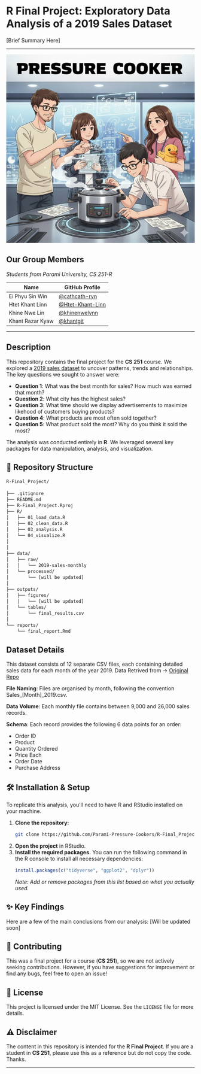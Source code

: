 # R Final Project: Exploratory Data Analysis of a 2019 Sales Dataset

[Brief Summary Here]

---

![Pressure Cookers](data\pressure_cookers_cover_photo.jpg)


## Our Group Members
*Students from Parami University, CS 251-R*

| Name | GitHub Profile |
| --- | --- |
| Ei Phyu Sin Win   | [@cathcath-ryn](https://github.com/cathcath-ryn) |
| Htet Khant Linn   | [@Htet-Khant-Linn](https://github.com/Htet-Khant-Linn) |
| Khine Nwe Lin     | [@khinenwelynn](https://github.com/khinenwelynn) |
| Khant Razar Kyaw  | [@khantgit](https://github.com/khantgit)       |

---

## Description

This repository contains the final project for the **CS 251** course. We explored a [2019 sales dataset](data\raw\2019-sales-monthly) to uncover patterns, trends and relationships. The key questions we sought to answer were:

* **Question 1**: What was the best month for sales? How much was earned that month?
* **Question 2**: What city has the highest sales?
* **Question 3**: What time should we display advertisements to maximize likehood of customers buying products?
* **Question 4**: What products are most often sold together?
* **Question 5**: What product sold the most? Why do you think it sold the most?

The analysis was conducted entirely in **R**. We leveraged several key packages for data manipulation, analysis, and visualization.




## 📂 Repository Structure
```
R-Final_Project/

├── .gitignore
├── README.md
├── R-Final_Project.Rproj
├── R/
│   ├── 01_load_data.R
│   ├── 02_clean_data.R
│   ├── 03_analysis.R
│   └── 04_visualize.R
│  
│
├── data/
│   ├── raw/
│   │   └── 2019-sales-monthly
│   └── processed/
│       └── [will be updated]
│
├── outputs/
│   ├── figures/
│   │   └── [will be updated]
│   └── tables/
│       └── final_results.csv
│
└── reports/
    └── final_report.Rmd
```


## Dataset Details
This dataset consists of 12 separate CSV files, each containing detailed sales data for each month of the year 2019.
Data Retrived from -> [Original Repo](https://github.com/sinjoysaha/sales-analysis?tab=readme-ov-file#the-dataset)

**File Naming**: Files are organised by month, following the convention Sales_[Month]_2019.csv.

**Data Volume**: Each monthly file contains between 9,000 and 26,000 sales records.

**Schema**: Each record provides the following 6 data points for an order:
* Order ID
* Product
* Quantity Ordered
* Price Each
* Order Date
* Purchase Address




## 🛠️ Installation & Setup

To replicate this analysis, you'll need to have R and RStudio installed on your machine.

1.  **Clone the repository:**
    ```bash
    git clone https://github.com/Parami-Pressure-Cookers/R-Final_Project.git
    ```
2.  **Open the project** in RStudio.
3.  **Install the required packages.** You can run the following command in the R console to install all necessary dependencies:
    ```R
    install.packages(c("tidyverse", "ggplot2", "dplyr"))
    ```
    *Note: Add or remove packages from this list based on what you actually used.*



## ✨ Key Findings

Here are a few of the main conclusions from our analysis:
[Will be updated soon]



## 🤝 Contributing

This was a final project for a course (**CS 251**), so we are not actively seeking contributions. However, if you have suggestions for improvement or find any bugs, feel free to open an issue!


## 📝 License

This project is licensed under the MIT License. See the `LICENSE` file for more details.


## ⚠️ Disclaimer
The content in this repository is intended for the **R Final Project**. If you are a student in **CS 251**, please use this as a reference but do not copy the code. Thanks.

---